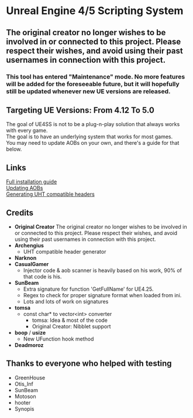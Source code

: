 # Unreal Engine 4/5 Scripting System

## The original creator no longer wishes to be involved in or connected to this project.  Please respect their wishes, and avoid using their past usernames in connection with this project.

### This tool has entered "Maintenance" mode. No more features will be added for the foreseeable future, but it will hopefully still be updated whenever new UE versions are released.

## Targeting UE Versions: From 4.12 To 5.0

The goal of UE4SS is not to be a plug-n-play solution that always works with every game.  
The goal is to have an underlying system that works for most games.  
You may need to update AOBs on your own, and there's a guide for that below.

## Links

[Full installation guide](https://github.com/UE4SS/UE4SS/blob/master/Guides/FullInstallationGuide.md)  
[Updating AOBs](https://github.com/UE4SS/UE4SS/blob/master/Guides/FixingBrokenAOBs.md)  
[Generating UHT compatible headers](https://github.com/UE4SS/UE4SS/wiki/Generating-UHT-compatible-headers)

## Credits

- **Original Creator** The original creator no longer wishes to be involved in or connected to  this project.  Please respect their wishes, and avoid using their past usernames in connection with this project.
- **Archengius**
  - UHT compatible header generator
- **Narknon**
- **CasualGamer**
  - Injector code & aob scanner is heavily based on his work, 90% of that code is his.
- **SunBeam**
  - Extra signature for function 'GetFullName' for UE4.25.
  - Regex to check for proper signature format when loaded from ini.
  - Lots and lots of work on signatures
- **tomsa**
  - const char* to vector\<int> converter
    - tomsa: Idea & most of the code
    - Original Creator: Nibblet support
- **boop** / **usize**
  - New UFunction hook method
- **Deadmoroz**

## Thanks to everyone who helped with testing

- GreenHouse
- Otis_Inf
- SunBeam
- Motoson
- hooter
- Synopis
